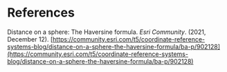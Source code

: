 # References

Distance on a sphere: The Haversine formula. *Esri Community*. (2021, December 12). [https://community.esri.com/t5/coordinate-reference-systems-blog/distance-on-a-sphere-the-haversine-formula/ba-p/902128](https://community.esri.com/t5/coordinate-reference-systems-blog/distance-on-a-sphere-the-haversine-formula/ba-p/902128)



